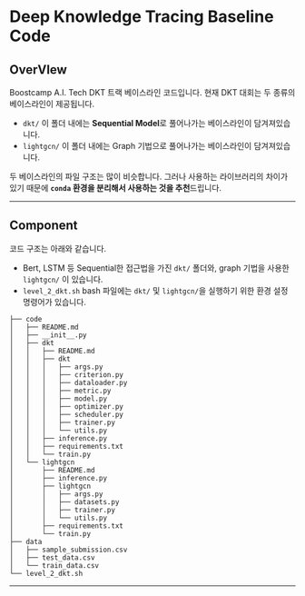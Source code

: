 # Deep Knowledge Tracing Baseline Code

## OverVIew
Boostcamp A.I. Tech DKT 트랙 베이스라인 코드입니다.
현재 DKT 대회는 두 종류의 베이스라인이 제공됩니다.
+ `dkt/` 이 폴더 내에는 **Sequential Model**로 풀어나가는 베이스라인이 담겨져있습니다.
+ `lightgcn/` 이 폴더 내에는 Graph 기법으로 풀어나가는 베이스라인이 담겨져있습니다.

두 베이스라인의 파일 구조는 많이 비슷합니다. 그러나 사용하는 라이브러리의 차이가 있기 때문에 **`conda` 환경을 분리해서 사용하는 것을 추천**드립니다.

---
## Component
코드 구조는 아래와 같습니다. 
+ Bert, LSTM 등 Sequential한 접근법을 가진 `dkt/` 폴더와, graph 기법을 사용한 `lightgcn/` 이 있습니다.
+ `level_2_dkt.sh` bash 파일에는 `dkt/` 및 `lightgcn/`을 실행하기 위한 환경 설정 명령어가 있습니다. 


```
├── code
│   ├── README.md
│   ├── __init__.py
│   ├── dkt
│   │   ├── README.md
│   │   ├── dkt
│   │   │   ├── args.py
│   │   │   ├── criterion.py
│   │   │   ├── dataloader.py
│   │   │   ├── metric.py
│   │   │   ├── model.py
│   │   │   ├── optimizer.py
│   │   │   ├── scheduler.py
│   │   │   ├── trainer.py
│   │   │   └── utils.py
│   │   ├── inference.py
│   │   ├── requirements.txt
│   │   └── train.py
│   └── lightgcn
│       ├── README.md
│       ├── inference.py
│       ├── lightgcn
│       │   ├── args.py
│       │   ├── datasets.py
│       │   ├── trainer.py
│       │   └── utils.py
│       ├── requirements.txt
│       └── train.py
├── data
│   ├── sample_submission.csv
│   ├── test_data.csv
│   └── train_data.csv
└── level_2_dkt.sh
```
---
